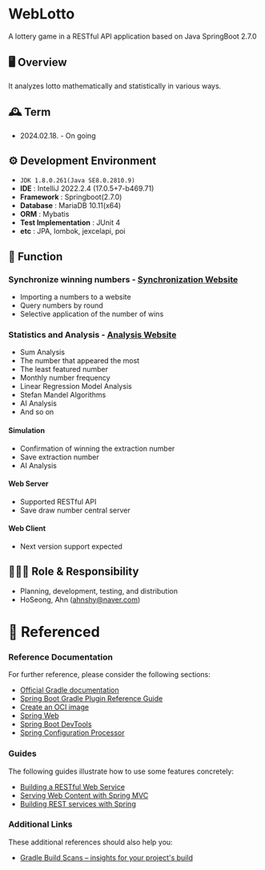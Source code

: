 # WebLotto
A lottery game in a RESTful API application based on Java SpringBoot 2.7.0

## 🖥️ Overview
It analyzes lotto mathematically and statistically in various ways.
<br>

## 🕰️ Term
* 2024.02.18. - On going

## ⚙️ Development Environment
- `JDK 1.8.0.261(Java SE8.0.2810.9)`
- **IDE** : IntelliJ 2022.2.4 (17.0.5+7-b469.71)
- **Framework** : Springboot(2.7.0)
- **Database** : MariaDB 10.11(x64)
- **ORM** : Mybatis
- **Test Implementation** : JUnit 4
- **etc** :  JPA, lombok, jexcelapi, poi

## 📌 Function
### Synchronize winning numbers - <a href="https://dhlottery.co.kr/" >Synchronization Website</a>
- Importing a numbers to a website
- Query numbers by round
- Selective application of the number of wins

### Statistics and Analysis - <a href="https://dhlottery.co.kr/" >Analysis Website</a>
- Sum Analysis
- The number that appeared the most
- The least featured number
- Monthly number frequency
- Linear Regression Model Analysis
- Stefan Mandel Algorithms
- AI Analysis
- And so on

#### Simulation
- Confirmation of winning the extraction number
- Save extraction number
- AI Analysis

#### Web Server
- Supported RESTful API
- Save draw number central server

#### Web Client
- Next version support expected

## 🧑‍🤝‍🧑 Role & Responsibility
* Planning, development, testing, and distribution
* HoSeong, Ahn (ahnshy@naver.com)


# 📕 Referenced

### Reference Documentation

For further reference, please consider the following sections:

* [Official Gradle documentation](https://docs.gradle.org)
* [Spring Boot Gradle Plugin Reference Guide](https://docs.spring.io/spring-boot/docs/2.7.9/gradle-plugin/reference/html/)
* [Create an OCI image](https://docs.spring.io/spring-boot/docs/2.7.9/gradle-plugin/reference/html/#build-image)
* [Spring Web](https://docs.spring.io/spring-boot/docs/2.7.9/reference/htmlsingle/#web)
* [Spring Boot DevTools](https://docs.spring.io/spring-boot/docs/2.7.9/reference/htmlsingle/#using.devtools)
* [Spring Configuration Processor](https://docs.spring.io/spring-boot/docs/2.7.9/reference/htmlsingle/#appendix.configuration-metadata.annotation-processor)

### Guides

The following guides illustrate how to use some features concretely:

* [Building a RESTful Web Service](https://spring.io/guides/gs/rest-service/)
* [Serving Web Content with Spring MVC](https://spring.io/guides/gs/serving-web-content/)
* [Building REST services with Spring](https://spring.io/guides/tutorials/rest/)

### Additional Links

These additional references should also help you:

* [Gradle Build Scans – insights for your project's build](https://scans.gradle.com#gradle)

